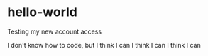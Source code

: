 # hello-world
Testing my new account access

I don't know how to code, but I think I can
I think I can
I think I can

